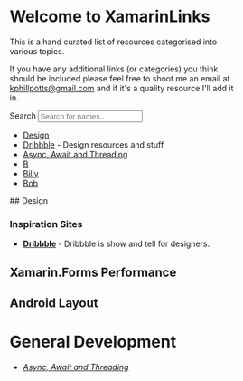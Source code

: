 # Welcome to XamarinLinks
<head>
<style>
* {
  box-sizing: border-box;
}

#myInput {
  background-image: url('/css/searchicon.png');
  background-position: 10px 12px;
  background-repeat: no-repeat;
  width: 100%;
  font-size: 16px;
  padding: 12px 20px 12px 40px;
  border: 1px solid #ddd;
  margin-bottom: 12px;
}

#Links {
  list-style-type: none;
  padding: 0;
  margin: 0;
}

#Links li a {
  border: 1px solid #ddd;
  margin-top: -1px; /* Prevent double borders */
  background-color: #f6f6f6;
  padding: 12px;
  text-decoration: none;
  font-size: 18px;
  color: black;
  display: block
}

#Links li a.header {
  background-color: #e2e2e2;
  cursor: default;
}

#Links li a:hover:not(.header) {
  background-color: #eee;
}
</style>
</head>

This is a hand curated list of resources categorised into various topics.

If you have any additional links (or categories) you think should be included please feel free to shoot me an email at kphillpotts@gmail.com and if it's a quality resource I'll add it in.

Search <input type="text" id="myInput" onkeyup="myFunction()" placeholder="Search for names.." title="Type in a name">


<!-- MarkdownTOC depth=4 -->
<ul id="Links">
  <li><a href="#" class="header">Design</a></li>
  <li><a href="https://dribbble.com/">Dribbble</a> - Design resources and stuff</li>
  <li><a href="async_await.md">Async, Await and Threading</a></li>

  <li><a href="#" class="header">B</a></li>
  <li><a href="#">Billy</a></li>
  <li><a href="#">Bob</a></li>    
</ul>
<a name="design"></a>
## Design

<a name="design-inspiration"/>

### Inspiration Sites
* [**Dribbble**](https://dribbble.com/) - Dribbble is show and tell for designers.


## Xamarin.Forms Performance

## Android Layout

# General Development
* [*Async, Await and Threading*](async_await.md)
<script>
function myFunction() {
    var input, filter, ul, li, a, i;
    input = document.getElementById("myInput");
    filter = input.value.toUpperCase();
    ul = document.getElementById("Links");
    li = ul.getElementsByTagName("li");
    for (i = 0; i < li.length; i++) {
        a = li[i].getElementsByTagName("a")[0];
        if (a.innerHTML.toUpperCase().indexOf(filter) > -1) {
            li[i].style.display = "";
        } else {
            li[i].style.display = "none";

        }
    }
}
</script>